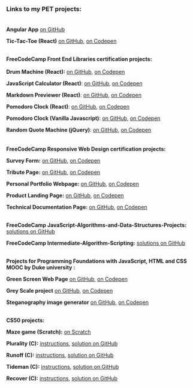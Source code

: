 ### Links to my PET projects: <br><br>

**Angular App** [on GitHub](https://github.com/krayevska/GreenCity-PET)<br>

**Tic-Tac-Toe (React)** [on GitHub](https://github.com/krayevska/React/tree/main/Tic-Tac-Toe), [on Codepen](https://codepen.io/krayevska/pen/dyZYvVr)<br><br>

**FreeCodeCamp Front End Libraries certification projects:** <br>
<br>
**Drum Machine (React):**
[on GitHub](https://github.com/krayevska/FreeCodeCamp-projects/tree/master/Front-End-Libraries-Projects/Drum-Machine-React), 
[on Codepen](https://codepen.io/krayevska/full/PowpoEg)<br>

**JavaScript Calculator (React)**: 
[on GitHub](https://github.com/krayevska/FreeCodeCamp-projects/tree/master/Front-End-Libraries-Projects/JavaScript-Calculator), 
[on Codepen](https://codepen.io/krayevska/full/bGNBjRd)<br>

**Markdown Previewer (React)**: 
[on GitHub](https://github.com/krayevska/FreeCodeCamp-projects/tree/master/Front-End-Libraries-Projects/Markdown-Previewer-React), 
[on Codepen](https://codepen.io/krayevska/full/QWwyMde)<br>

**Pomodoro Clock (React)**: 
[on GitHub](https://github.com/krayevska/FreeCodeCamp-projects/tree/master/Front-End-Libraries-Projects/Pomodoro-Clock-React), 
[on Codepen](https://codepen.io/krayevska/pen/voaKPW)<br>

**Pomodoro Clock (Vanilla Javascript)**: 
[on GitHub](https://github.com/krayevska/FreeCodeCamp-projects/tree/master/Front-End-Libraries-Projects/Pomodoro-Clock-Vanilla-js/src), 
[on Codepen](https://codepen.io/krayevska/pen/zjKwab?editors=1010)<br>

**Random Quote Machine (jQuery)**: 
[on GitHub](https://github.com/krayevska/FreeCodeCamp-projects/tree/master/Front-End-Libraries-Projects/Random-Quote-Machine), 
[on Codepen](https://codepen.io/krayevska/pen/GLoBzN)<br>
<br>
<br>
**FreeCodeCamp Responsive Web Design certification projects:**<br>

**Survey Form:** 
[on GitHub](https://github.com/krayevska/FreeCodeCamp-projects/tree/master/Responsive%20Web%20Design%20Projects/Build%20a%20Survey%20Form), 
[on Codepen](https://codepen.io/krayevska/pen/wEYVJz)<br>

**Tribute Page:** 
[on GitHub](https://github.com/krayevska/FreeCodeCamp-projects/tree/master/Responsive%20Web%20Design%20Projects/Build-a-Tribute-Page), 
[on Codepen](https://codepen.io/krayevska/pen/wdNYwa)<br>

**Personal Portfolio Webpage:** 
[on GitHub](https://github.com/krayevska/FreeCodeCamp-projects/tree/master/Responsive%20Web%20Design%20Projects/Personal-Portfolio-Webpage), 
[on Codepen](https://codepen.io/krayevska/pen/GPKzdr?editors=1100)<br>

**Product Landing Page:** 
[on GitHub](https://github.com/krayevska/FreeCodeCamp-projects/tree/master/Responsive%20Web%20Design%20Projects/Product-Landing-Page), 
[on Codepen](https://codepen.io/krayevska/pen/jQgPbK)<br>

**Technical Documentation Page:** 
[on GitHub](https://github.com/krayevska/FreeCodeCamp-projects/tree/master/Responsive%20Web%20Design%20Projects/Technical%20Documentation%20Page), 
[on Codepen](https://codepen.io/krayevska/full/pqzyBG)<br><br>

**FreeCodeCamp JavaScript-Algorithms-and-Data-Structures-Projects:** [solutions on GitHub](https://github.com/krayevska/FreeCodeCamp-projects/tree/master/JavaScript-Algorithms-and-Data-Structures-Projects)<br>

**FreeCodeCamp Intermediate-Algorithm-Scripting:** [solutions on GitHub](https://github.com/krayevska/FreeCodeCamp-projects/tree/master/Intermediate-Algorithm-Scripting)<br><br>

**Projects for Programming Foundations with JavaScript, HTML and CSS MOOC by Duke university :** 

**Green Screen Web Page**
[on GitHub](https://github.com/krayevska/Coursera-JavaScript-HTML-CSS/tree/e1b669445e66affb604577be7db5a8a8540cbd86/Green%20Screen%20Web%20Page), 
[on Codepen](https://codepen.io/krayevska/full/ryZVYo/)<br>

**Grey Scale project**
[on GitHub](https://github.com/krayevska/Coursera-JavaScript-HTML-CSS/tree/master/Grey%20Scale), 
[on Codepen](https://codepen.io/krayevska/full/ZeoPKp/)<br>

**Steganography image generator**
[on GitHub](https://github.com/krayevska/Coursera-JavaScript-HTML-CSS/tree/master/Steganography-image-generator), 
[on Codepen](https://codepen.io/krayevska/full/qrzWOW/)
<br>
<br>

**CS50 projects:**

**Maze game (Scratch):** [on Scratch](https://scratch.mit.edu/projects/329740346/)<br>

**Plurality (C):** 
[instructions](https://cs50.harvard.edu/x/2021/psets/3/plurality/),
[solution on GitHub](https://github.com/krayevska/CS50/blob/master/week-3-C/plurality.c)<br>

**Runoff (C):** 
[instructions](https://cs50.harvard.edu/x/2021/psets/3/runoff/),
[solution on GitHub](https://github.com/krayevska/CS50/blob/master/week-3-C/runoff.c)<br>

**Tideman (C):** 
[instructions](https://cs50.harvard.edu/x/2020/psets/3/tideman/),
[solution on GitHub](https://github.com/krayevska/CS50/blob/master/week-3-C/tideman.c)<br>

**Recover (C):** 
[instructions](https://cs50.harvard.edu/x/2020/psets/4/recover/),
[solution on GitHub](https://github.com/krayevska/CS50/blob/master/week-4-C/recover.c)<br>




